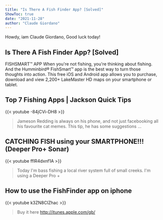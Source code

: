 ```yaml
---
title: "Is There A Fish Finder App? [Solved]"
ShowToc: true 
date: "2021-11-28"
author: "Claude Giordano" 
---
```


Howdy, iam Claude Giordano, Good luck today!
## Is There A Fish Finder App? [Solved]
FISHSMART™ APP When you're not fishing, you're thinking about fishing. And the Humminbird® FishSmart™ app is the best way to turn those thoughts into action. This free iOS and Android app allows you to purchase, download and view 2,200+ LakeMaster HD maps on your smartphone or tablet.

## Top 7 Fishing Apps | Jackson Quick Tips
{{< youtube -84jCVi-DH8 >}}
>Jameson Redding is always on his phone, and not just facebooking all his favourite cat memes. This tip, he has some suggestions ...

## CATCHING FISH using your SMARTPHONE!!! (Deeper Pro+ Sonar)
{{< youtube ffIR4dxnf1A >}}
>Today I'm bass fishing a local river system full of small creeks. I'm using a Deeper Pro + 

## How to use the FishFinder app on iphone
{{< youtube k3ZN8CIZhac >}}
>Buy it here http://itunes.apple.com/gb/

